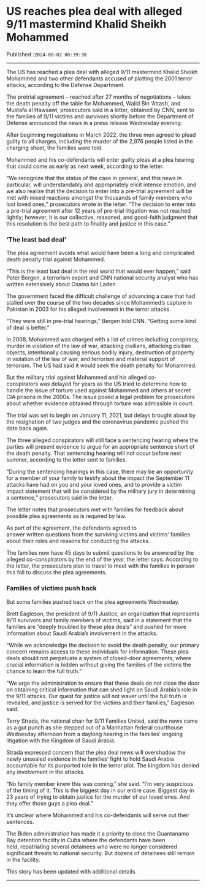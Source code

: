 # US reaches plea deal with alleged 9/11 mastermind Khalid Sheikh Mohammed

Published :`2024-08-02 08:39:30`

---

The US has reached a plea deal with alleged 9/11 mastermind Khalid Sheikh Mohammed and two other defendants accused of plotting the 2001 terror attacks, according to the Defense Department.

The pretrial agreement – reached after 27 months of negotiations – takes the death penalty off the table for Mohammed, Walid Bin ‘Attash, and Mustafa al Hawsawi, prosecutors said in a letter, obtained by CNN, sent to the families of 9/11 victims and survivors shortly before the Department of Defense announced the news in a press release Wednesday evening.

After beginning negotiations in March 2022, the three men agreed to plead guilty to all charges, including the murder of the 2,976 people listed in the charging sheet, the families were told.

Mohammed and his co-defendants will enter guilty pleas at a plea hearing that could come as early as next week, according to the letter.

“We recognize that the status of the case in general, and this news in particular, will understandably and appropriately elicit intense emotion, and we also realize that the decision to enter into a pre-trial agreement will be met with mixed reactions amongst the thousands of family members who lost loved ones,” prosecutors wrote in the letter. “The decision to enter into a pre-trial agreement after 12 years of pre-trial litigation was not reached lightly; however, it is our collective, reasoned, and good-faith judgment that this resolution is the best path to finality and justice in this case.”

### ‘The least bad deal’

The plea agreement avoids what would have been a long and complicated death penalty trial against Mohammed.

“This is the least bad deal in the real world that would ever happen,” said Peter Bergen, a terrorism expert and CNN national security analyst who has written extensively about Osama bin Laden.

The government faced the difficult challenge of advancing a case that had stalled over the course of the two decades since Mohammed’s capture in Pakistan in 2003 for his alleged involvement in the terror attacks.

“They were still in pre-trial hearings,” Bergen told CNN. “Getting some kind of deal is better.”

In 2008, Mohammed was charged with a list of crimes including conspiracy, murder in violation of the law of war, attacking civilians, attacking civilian objects, intentionally causing serious bodily injury, destruction of property in violation of the law of war, and terrorism and material support of terrorism. The US had said it would seek the death penalty for Mohammed.

But the military trial against Mohammed and his alleged co-conspirators was delayed for years as the US tried to determine how to handle the issue of torture used against Mohammed and others at secret CIA prisons in the 2000s. The issue posed a legal problem for prosecutors about whether evidence obtained through torture was admissible in court.

The trial was set to begin on January 11, 2021, but delays brought about by the resignation of two judges and the coronavirus pandemic pushed the date back again.

The three alleged conspirators will still face a sentencing hearing where the parties will present evidence to argue for an appropriate sentence short of the death penalty. That sentencing hearing will not occur before next summer, according to the letter sent to families.

“During the sentencing hearings in this case, there may be an opportunity for a member of your family to testify about the impact the September 11 attacks have had on you and your loved ones, and to provide a victim impact statement that will be considered by the military jury in determining a sentence,” prosecutors said in the letter.

The letter notes that prosecutors met with families for feedback about possible plea agreements as is required by law.

As part of the agreement, the defendants agreed to answer written questions from the surviving victims and victims’ families about their roles and reasons for conducting the attacks.

The families now have 45 days to submit questions to be answered by the alleged co-conspirators by the end of the year, the letter says. According to the letter, the prosecutors plan to travel to meet with the families in person this fall to discuss the plea agreements.

### Families of victims push back

But some families pushed back on the plea agreements Wednesday.

Brett Eagleson, the president of 9/11 Justice, an organization that represents 9/11 survivors and family members of victims, said in a statement that the families are “deeply troubled by these plea deals” and pushed for more information about Saudi Arabia’s involvement in the attacks.

“While we acknowledge the decision to avoid the death penalty, our primary concern remains access to these individuals for information. These plea deals should not perpetuate a system of closed-door agreements, where crucial information is hidden without giving the families of the victims the chance to learn the full truth.”

“We urge the administration to ensure that these deals do not close the door on obtaining critical information that can shed light on Saudi Arabia’s role in the 9/11 attacks. Our quest for justice will not waver until the full truth is revealed, and justice is served for the victims and their families,” Eagleson said.

Terry Strada, the national chair for 9/11 Families United, said the news came as a gut punch as she stepped out of a Manhattan federal courthouse Wednesday afternoon from a daylong hearing in the families’ ongoing litigation with the Kingdom of Saudi Arabia.

Strada expressed concern that the plea deal news will overshadow the newly unsealed evidence in the families’ fight to hold Saudi Arabia accountable for its purported role in the terror plot. The kingdom has denied any involvement in the attacks.

“No family member knew this was coming,” she said. “I’m very suspicious of the timing of it. This is the biggest day in our entire case. Biggest day in 23 years of trying to obtain justice for the murder of our loved ones. And they offer those guys a plea deal.”

It’s unclear where Mohammed and his co-defendants will serve out their sentences.

The Biden administration has made it a priority to close the Guantanamo Bay detention facility in Cuba where the defendants have been held, repatriating several detainees who were no longer considered significant threats to national security. But dozens of detainees still remain in the facility.

This story has been updated with additional details.

---

